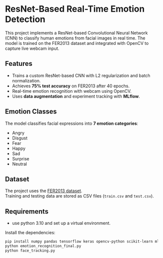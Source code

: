 # ResNet-Based Real-Time Emotion Detection

This project implements a ResNet-based Convolutional Neural Network (CNN) to classify human emotions from facial images in real time. The model is trained on the FER2013 dataset and integrated with OpenCV to capture live webcam input.

## Features
- Trains a custom ResNet-based CNN with L2 regularization and batch normalization.
- Achieves **75% test accuracy** on FER2013 after 40 epochs.
- Real-time emotion recognition with webcam using OpenCV.
- Uses **data augmentation** and experiment tracking with **MLflow**.

## Emotion Classes
The model classifies facial expressions into **7 emotion categories**:

- Angry  
- Disgust  
- Fear  
- Happy  
- Sad  
- Surprise  
- Neutral  

 

## Dataset
The project uses the [FER2013 dataset](https://www.kaggle.com/datasets/msambare/fer2013).  
Training and testing data are stored as CSV files (`train.csv` and `test.csv`).

## Requirements
- use python 3.10 and set up a virtual environment.

Install the dependencies:
```bash
pip install numpy pandas tensorflow keras opencv-python scikit-learn mlflow
python emotion_recognition_final.py 
python face_tracking.py

